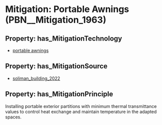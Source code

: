 # Mitigation: __Portable Awnings__ (PBN__Mitigation_1963)

## Property: has_MitigationTechnology

* [portable awnings](../Technology/PBN__Technology_4171)

## Property: has_MitigationSource

* [soliman_building_2022](../Article/PBN__Article_224)

## Property: has_MitigationPrinciple

Installing portable exterior partitions with minimum thermal transmittance values to control heat exchange and maintain temperature in the adapted spaces.

